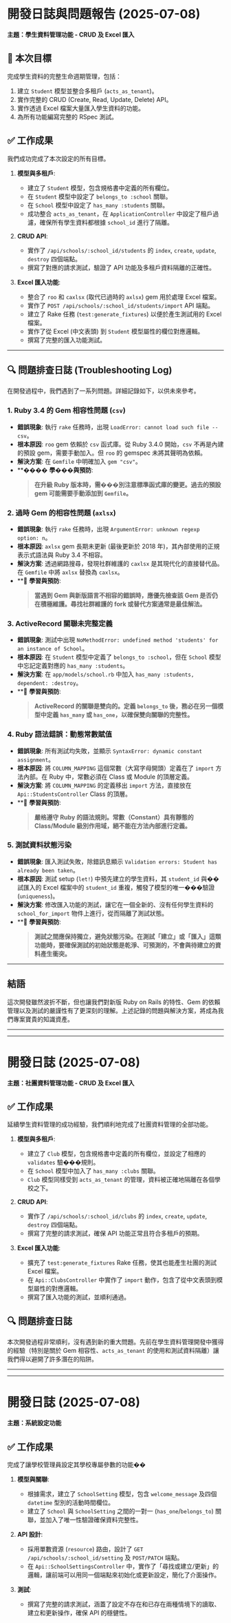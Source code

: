 # 開發日誌與問題報告 (2025-07-08)

**主題：學生資料管理功能 - CRUD 及 Excel 匯入**

## 🎯 本次目標

完成學生資料的完整生命週期管理，包括：
1.  建立 `Student` 模型並整合多租戶 (`acts_as_tenant`)。
2.  實作完整的 CRUD (Create, Read, Update, Delete) API。
3.  實作透過 Excel 檔案大量匯入學生資料的功能。
4.  為所有功能編寫完整的 RSpec 測試。

## ✅ 工作成果

我們成功完成了本次設定的所有目標。

1.  **模型與多租戶**:
    - 建立了 `Student` 模型，包含規格書中定義的所有欄位。
    - 在 `Student` 模型中設定了 `belongs_to :school` 關聯。
    - 在 `School` 模型中設定了 `has_many :students` 關聯。
    - 成功整合 `acts_as_tenant`，在 `ApplicationController` 中設定了租戶過濾，確保所有學生資料都根據 `school_id` 進行了隔離。

2.  **CRUD API**:
    - 實作了 `/api/schools/:school_id/students` 的 `index`, `create`, `update`, `destroy` 四個端點。
    - 撰寫了對應的請求測試，驗證了 API 功能及多租戶資料隔離的正確性。

3.  **Excel 匯入功能**:
    - 整合了 `roo` 和 `caxlsx` (取代已過時的 `axlsx`) gem 用於處理 Excel 檔案。
    - 實作了 `POST /api/schools/:school_id/students/import` API 端點。
    - 建立了 Rake 任務 (`test:generate_fixtures`) 以便於產生測試用的 Excel 檔案。
    - 實作了從 Excel (中文表頭) 到 `Student` 模型屬性的欄位對應邏輯。
    - 撰寫了完整的匯入功能測試。

---

## 🔍 問題排查日誌 (Troubleshooting Log)

在開發過程中，我們遇到了一系列問題。詳細記錄如下，以供未來參考。

### 1. Ruby 3.4 的 Gem 相容性問題 (`csv`)

- **錯誤現象**: 執行 `rake` 任務時，出現 `LoadError: cannot load such file -- csv`。
- **根本原因**: `roo` gem 依賴於 `csv` 函式庫。從 Ruby 3.4.0 開始，`csv` 不再是內建的預設 gem，需要手動加入。但 `roo` 的 gemspec 未將其聲明為依賴。
- **解決方案**: 在 `Gemfile` 中明確加入 `gem "csv"`。
- **���� **學���與預防**:
  > **在升級 Ruby 版本時，需���別注意標準函式庫的變更。過去的預設 gem 可能需要手動添加到 `Gemfile`。**

### 2. 過時 Gem 的相容性問題 (`axlsx`)

- **錯誤現象**: 執行 `rake` 任務時，出現 `ArgumentError: unknown regexp option: n`。
- **根本原因**: `axlsx` gem 長期未更新 (最後更新於 2018 年)，其內部使用的正規表示式語法與 Ruby 3.4 不相容。
- **解決方案**: 透過網路搜尋，發現社群維護的 `caxlsx` 是其現代化的直接替代品。在 `Gemfile` 中將 `axlsx` 替換為 `caxlsx`。
- **📝 **學習與預防**:
  > **當遇到 Gem 與新版語言不相容的錯誤時，應優先檢查該 Gem 是否仍在積極維護。尋找社群維護的 fork 或替代方案通常是最佳解法。**

### 3. ActiveRecord 關聯未完整定義

- **錯誤現象**: 測試中出現 `NoMethodError: undefined method 'students' for an instance of School`。
- **根本原因**: 在 `Student` 模型中定義了 `belongs_to :school`，但在 `School` 模型中忘記定義對應的 `has_many :students`。
- **解決方案**: 在 `app/models/school.rb` 中加入 `has_many :students, dependent: :destroy`。
- **📝 **學習與預防**:
  > **ActiveRecord 的關聯是雙向的。定義 `belongs_to` 後，務必在另一個模型中定義 `has_many` 或 `has_one`，以確保雙向關聯的完整性。**

### 4. Ruby 語法錯誤：動態常數賦值

- **錯誤現象**: 所有測試均失敗，並顯示 `SyntaxError: dynamic constant assignment`。
- **根本原因**: 將 `COLUMN_MAPPING` 這個常數（大寫字母開頭）定義在了 `import` 方法內部。在 Ruby 中，常數必須在 Class 或 Module 的頂層定義。
- **解決方案**: 將 `COLUMN_MAPPING` 的定義移出 `import` 方法，直接放在 `Api::StudentsController` Class 的頂層。
- **📝 **學習與預防**:
  > **嚴格遵守 Ruby 的語法規則。常數（Constant）具有靜態的 Class/Module 級別作用域，絕不能在方法內部進行定義。**

### 5. 測試資料狀態污染

- **錯誤現象**: 匯入測試失敗，除錯訊息顯示 `Validation errors: Student has already been taken`。
- **根本原因**: 測試 setup (`let!`) 中預先建立的學生資料，其 `student_id` 與��試匯入的 Excel 檔案中的 `student_id` 重複，觸發了模型的唯一���驗證 (`uniqueness`)。
- **解決方案**: 修改匯入功能的測試，讓它在一個全新的、沒有任何學生資料的 `school_for_import` 物件上進行，從而隔離了測試狀態。
- **📝 **學習與預防**:
  > **測試之間應保持獨立，避免狀態污染。在測試「建立」或「匯入」這類功能時，要確保測試的初始狀態是乾淨、可預測的，不會與待建立的資料產生衝突。**

---

## 結語

這次開發雖然波折不斷，但也讓我們對新版 Ruby on Rails 的特性、Gem 的依賴管理以及測試的嚴謹性有了更深刻的理解。上述記錄的問題與解決方案，將成為我們專案寶貴的知識資產。

---
---

# 開發日誌 (2025-07-08)

**主題：社團資料管理功能 - CRUD 及 Excel 匯入**

## ✅ 工作成果

延續學生資料管理的成功經驗，我們順利地完成了社團資料管理的全部功能。

1.  **模型與多租戶**:
    - 建立了 `Club` 模型，包含規格書中定義的所有欄位，並設定了相應的 `validates` 驗���規則。
    - 在 `School` 模型中加入了 `has_many :clubs` 關聯。
    - `Club` 模型同樣受到 `acts_as_tenant` 的管理，資料被正確地隔離在各個學校之下。

2.  **CRUD API**:
    - 實作了 `/api/schools/:school_id/clubs` 的 `index`, `create`, `update`, `destroy` 四個端點。
    - 撰寫了完整的請求測試，確保 API 功能正常且符合多租戶的預期。

3.  **Excel 匯入功能**:
    - 擴充了 `test:generate_fixtures` Rake 任務，使其也能產生社團的測試 Excel 檔案。
    - 在 `Api::ClubsController` 中實作了 `import` 動作，包含了從中文表頭到模型屬性的對應邏輯。
    - 撰寫了匯入功能的測試，並順利通過。

## 🔍 問題排查日誌

本次開發過程非常順利，沒有遇到新的重大問題。先前在學生資料管理開發中獲得的經驗（特別是關於 Gem 相容性、`acts_as_tenant` 的使用和測試資料隔離）讓我們得以避開了許多潛在的陷阱。

---
---

# 開發日誌 (2025-07-08)

**主題：系統設定功能**

## ✅ 工作成果

完成了讓學校管理員設定其學校專屬參數的功能��

1.  **模型與關聯**:
    - 根據需求，建立了 `SchoolSetting` 模型，包含 `welcome_message` 及四個 `datetime` 型別的活動時間欄位。
    - 建立了 `School` 與 `SchoolSetting` 之間的一對一 (`has_one`/`belongs_to`) 關聯，並加入了唯一性驗證確保資料完整性。

2.  **API 設計**:
    - 採用單數資源 (`resource`) 路由，設計了 `GET /api/schools/:school_id/setting` 及 `POST/PATCH` 端點。
    - 在 `Api::SchoolSettingsController` 中，實作了「尋找或建立/更新」的邏輯，讓前端可以用同一個端點來初始化或更新設定，簡化了介面操作。

3.  **測試**:
    - 撰寫了完整的請求測試，涵蓋了設定不存在和已存在兩種情境下的讀取、建立和更新操作，確保 API 的穩健性。
